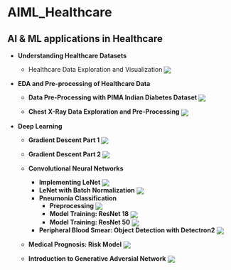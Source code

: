 # AIML_Healthcare

## AI & ML applications in  Healthcare
+ **Understanding Healthcare Datasets**
    + Healthcare Data Exploration and Visualization [<img src="https://colab.research.google.com/assets/colab-badge.svg" align="center">](https://colab.research.google.com/github/kp-algomaster/AIML_Healthcare/blob/main/Labs/Lab1_Healthcare_Data_Exploration/Data_Loading_Visualization/healthcare_data_formats_exploration.ipynb)
   
+ **EDA and Pre-processing of Healthcare Data**
    + **Data Pre-Processing with PIMA Indian Diabetes Dataset** [<img src="https://colab.research.google.com/assets/colab-badge.svg" align="center">](https://colab.research.google.com/github/kp-algomaster/AIML_Healthcare/blob/main/Labs/Lab2_Pre-Processing/PIMA_Indian_Diabetes/data_pre-processing.ipynb)
 
    + **Chest X-Ray Data Exploration and Pre-Processing** [<img src="https://colab.research.google.com/assets/colab-badge.svg" align="center">](https://colab.research.google.com/github/kp-algomaster/AIML_Healthcare/blob/main/Labs/Lab2_Pre-Processing/Chest_XRay_Dataset/Data_Exploration_%26_Image_Pre_Processing.ipynb)

+ **Deep Learning**
    + **Gradient Descent Part 1** [<img src="https://colab.research.google.com/assets/colab-badge.svg" align="center">](https://colab.research.google.com/github/kp-algomaster/AIML_Healthcare/blob/main/DS_Maths/Gradient-Descent_1.ipynb)
    + **Gradient Descent Part 2** [<img src="https://colab.research.google.com/assets/colab-badge.svg" align="center">](https://colab.research.google.com/github/kp-algomaster/AIML_Healthcare/blob/main/DS_Maths/Gradient-Descent_2.ipynb)
    + **Convolutional Neural Networks**
        + **Implementing LeNet** [<img src="https://colab.research.google.com/assets/colab-badge.svg" align="center">](https://colab.research.google.com/github/kp-algomaster/AIML_Healthcare/blob/main/CNN/Implementing_LeNet.ipynb)
        + **LeNet with Batch Normalization** [<img src="https://colab.research.google.com/assets/colab-badge.svg" align="center">](https://colab.research.google.com/github/kp-algomaster/AIML_Healthcare/blob/main/CNN/LeNet_with_BatchNorm.ipynb)
        + **Pneumonia Classification**
            + **Preprocessing** [<img src="https://colab.research.google.com/assets/colab-badge.svg" align="center">](https://colab.research.google.com/github/kp-algomaster/AIML_Healthcare/blob/main/Labs/Lab3_Pneumonia-Classification/01_Preprocess.ipynb)
            + **Model Training: ResNet 18** [<img src="https://colab.research.google.com/assets/colab-badge.svg" align="center">](https://colab.research.google.com/github/kp-algomaster/AIML_Healthcare/blob/main/Labs/Lab3_Pneumonia-Classification/02-Train_ResNet18.ipynb)
            + **Model Training: ResNet 50** [<img src="https://colab.research.google.com/assets/colab-badge.svg" align="center">](https://colab.research.google.com/github/kp-algomaster/AIML_Healthcare/blob/main//Users/kp/Documents/GitHub/AIML_Healthcare/Labs/Lab3_Pneumonia-Classification/03-Train_ResNet50.ipynb)
        + **Peripheral Blood Smear: Object Detection with Detectron2** [<img src="https://colab.research.google.com/assets/colab-badge.svg" align="center">](https://colab.research.google.com/github/kp-algomaster/AIML_Healthcare/blob/main/Labs/Lab4_Peripheral_Blood_Smear/Training_Detectron2_for_blood_cells_detection.ipynb)

    + **Medical Prognosis: Risk Model** [<img src="https://colab.research.google.com/assets/colab-badge.svg" align="center">](https://colab.research.google.com/github/kp-algomaster/AIML_Healthcare/blob/main/Labs/Lab5_Medical_Prognosis/risk-models-for-medical-prognosis/notebook/risk-models-classification.ipynb)

     + **Introduction to Generative Adversial Network** [<img src="https://colab.research.google.com/assets/colab-badge.svg" align="center">](https://colab.research.google.com/github/kp-algomaster/AIML_Healthcare/blob/main/CNN/Introduction_to_Generative_Adversarial_Networks.ipynb)
